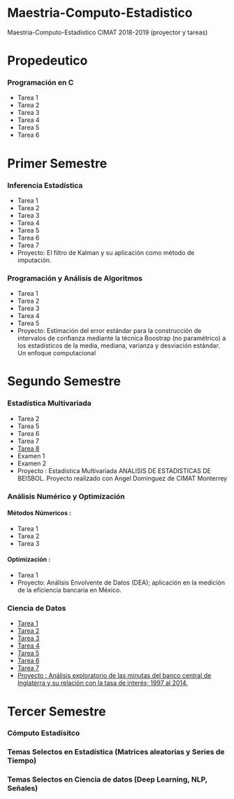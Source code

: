 # Maestria-Computo-Estadistico
Maestria-Computo-Estadistico CIMAT 2018-2019 (proyector y tareas)

# Propedeutico
### Programación en C
* Tarea 1
* Tarea 2
* Tarea 3
* Tarea 4
* Tarea 5
* Tarea 6

# Primer Semestre
### Inferencia Estadística 
* Tarea 1
* Tarea 2
* Tarea 3
* Tarea 4
* Tarea 5
* Tarea 6
* Tarea 7
* Proyecto: El filtro de Kalman y su aplicación como método de
imputación.
### Programación y Análisis de Algoritmos
* Tarea 1
* Tarea 2
* Tarea 3
* Tarea 4
* Tarea 5
* Proyecto: Estimación del error estándar para la construcción de
intervalos de confianza mediante la técnica Boostrap
(no paramétrico) a los estadísticos de la media,
mediana, varianza y desviación estándar. Un enfoque
computacional

# Segundo Semestre
### Estadística Multivariada
* Tarea 2
* Tarea 5
* Tarea 6
* Tarea 7
* [Tarea 8](https://nbviewer.jupyter.org/github/hairo1421/Maestria-Computo-Estadistico/blob/master/02-Segundo%20Semestre%20-%20Estad%C3%ADstica%20Multivariada/Tarea%208/Tarea%208%20Hairo%20Ulises%20Miranda%20Belmonte.html)
* Examen 1
* Examen 2
* Proyecto : Estadística Multivariada
ANALISIS DE ESTADISTICAS DE BEISBOL. Proyecto realizado con Angel Dominguez de CIMAT Monterrey

### Análisis Numérico y Optimización 
#### Métodos Númericos :
* Tarea 1
* Tarea 2
* Tarea 3
#### Optimización :
* Tarea 1
* Proyecto: Análisis Envolvente de Datos (DEA);
aplicación en la medición de la eficiencia
bancaria en México.
### Ciencia de Datos
* [Tarea 1](https://github.com/hairo1421/Maestria-Computo-Estadistico/blob/master/04-Segundo%20Semestre%20-%20Ciencia%20de%20Datos/Tareas/Tarea%201/Tarea%201.pdf)
* [Tarea 2](https://github.com/hairo1421/Maestria-Computo-Estadistico/blob/master/04-Segundo%20Semestre%20-%20Ciencia%20de%20Datos/Tareas/Tarea%202/Soluci%C3%B3n/Tarea%202%20reporte.pdf)
* [Tarea 3](https://github.com/hairo1421/Maestria-Computo-Estadistico/blob/master/04-Segundo%20Semestre%20-%20Ciencia%20de%20Datos/Tareas/Tarea%203/Soluci%C3%B3n/Tarea%203%20Miranda%20Belmonte%20Hairo.pdf)
* [Tarea 4](https://github.com/hairo1421/Maestria-Computo-Estadistico/blob/master/04-Segundo%20Semestre%20-%20Ciencia%20de%20Datos/Tareas/Tarea%204/Soluci%C3%B3n/Tarea%204%20Miranda%20Belmonte%20Hairo.pdf)
* [Tarea 5](https://github.com/hairo1421/Maestria-Computo-Estadistico/blob/master/04-Segundo%20Semestre%20-%20Ciencia%20de%20Datos/Tareas/Tarea%205/Soluci%C3%B3n/Tarea%205%20Miranda%20Belmonte%20Hairo.pdf)
* [Tarea 6](https://github.com/hairo1421/Maestria-Computo-Estadistico/blob/master/04-Segundo%20Semestre%20-%20Ciencia%20de%20Datos/Tareas/Tarea%206/Soluci%C3%B3n/Tarea%206%20Miranda%20Belmonte%20Hairo.pdf)
* [Tarea 7](https://github.com/hairo1421/Maestria-Computo-Estadistico/blob/master/04-Segundo%20Semestre%20-%20Ciencia%20de%20Datos/Tareas/Tarea%207/Tarea%207.pdf)
* [Proyecto : Análisis exploratorio de las minutas del banco
central de Inglaterra y su relación con la tasa
de interés; 1997 al 2014.](https://github.com/hairo1421/Maestria-Computo-Estadistico/blob/master/04-Segundo%20Semestre%20-%20Ciencia%20de%20Datos/Proyecto/Presentaci%C3%B3n%20Hairo%20Belmonte.pdf)

# Tercer Semestre

### Cómputo Estadísitco 

### Temas Selectos en Estadística (Matrices aleatorias y Series de Tiempo)

### Temas Selectos en Ciencia de datos (Deep Learning, NLP, Señales)
